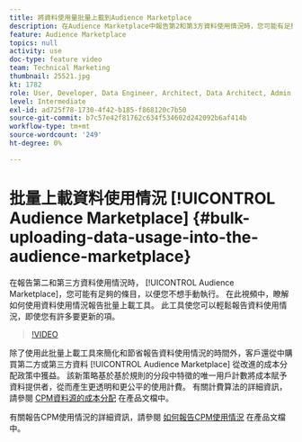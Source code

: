 ```yaml
---
title: 將資料使用量批量上載到Audience Marketplace
description: 在Audience Marketplace中報告第2和第3方資料使用情況時，您可能有足夠的條目，以使您不想手動執行。 在此視頻中，您將學習如何使用資料使用情況報告批量上載工具，以便您可以輕鬆報告資料使用情況，即使您有許多要更新的項目。
feature: Audience Marketplace
topics: null
activity: use
doc-type: feature video
team: Technical Marketing
thumbnail: 25521.jpg
kt: 1782
role: User, Developer, Data Engineer, Architect, Data Architect, Admin, Leader
level: Intermediate
exl-id: ad725f78-1730-4f42-b185-f868120c7b50
source-git-commit: b7c57e42f81762c634f534602d242092b6af414b
workflow-type: tm+mt
source-wordcount: '249'
ht-degree: 0%

---
```


# 批量上載資料使用情況 [!UICONTROL Audience Marketplace] {#bulk-uploading-data-usage-into-the-audience-marketplace}

在報告第二和第三方資料使用情況時， [!UICONTROL Audience Marketplace]，您可能有足夠的條目，以便您不想手動執行。 在此視頻中，瞭解如何使用資料使用情況報告批量上載工具。 此工具使您可以輕鬆報告資料使用情況，即使您有許多要更新的項。

>[!VIDEO](https://video.tv.adobe.com/v/25521/?quality=12)

除了使用此批量上載工具來簡化和節省報告資料使用情況的時間外，客戶還從中購買第二方或第三方資料 [!UICONTROL Audience Marketplace] 從改進的成本分配政策中獲益。 該新策略基於基於規則的分段中特徵的唯一用戶計數將成本賦予資料提供者，從而產生更透明和更公平的使用計費。
有關計費算法的詳細資訊，請參閱 [CPM資料源的成本分配](https://experiencecloud.adobe.com/resources/help/en_US/aam/marketplace_cpm_billing.html) 在產品文檔中。

有關報告CPM使用情況的詳細資訊，請參閱 [如何報告CPM使用情況](https://experiencecloud.adobe.com/resources/help/en_US/aam/t_marketplace_report_cpm_usage.html) 在產品文檔中。
